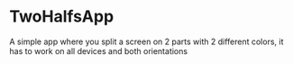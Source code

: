# TwoHalfsApp
A simple app where you split a screen on 2 parts with 2 different colors, it has to work on all devices and both orientations
